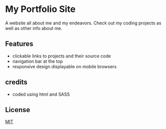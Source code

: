 # My Portfolio Site

A website all about me and my endeavors. Check out my coding projects as well as other info about me. 

## Features

- clickable links to projects and their source code
- navigation bar at the top
- responsive design displayable on mobile browsers


## credits

- coded using html and SASS 

## License

[MIT](https://choosealicense.com/licenses/mit/)
